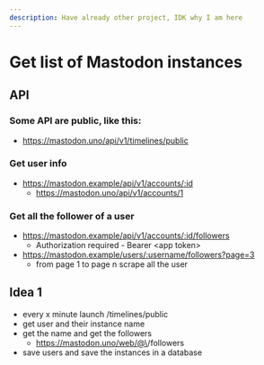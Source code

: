 ```yaml
---
description: Have already other project, IDK why I am here
---
```


# Get list of Mastodon instances

## API

### Some API are public, like this:

* https://mastodon.uno/api/v1/timelines/public

### Get user info

* https://mastodon.example/api/v1/accounts/:id
  * https://mastodon.uno/api/v1/accounts/1

### Get all the follower of a user

* https://mastodon.example/api/v1/accounts/:id/followers
  * Authorization required - Bearer \<app token>
* https://mastodon.example/users/:username/followers?page=3
  * from page 1 to page n scrape all the user

## Idea 1

* every x minute launch /timelines/public
* get user and their instance name
* get the name and get the followers
  * https://mastodon.uno/web/@\<ID>/followers
* save users and save the instances in a database

